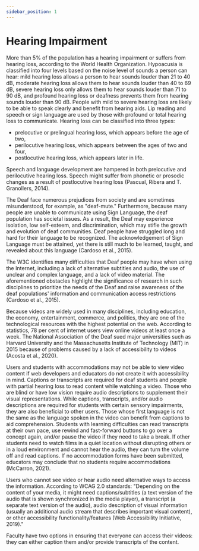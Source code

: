 ```yaml
---
sidebar_position: 1
---
```


# Hearing Impairment

More than 5% of the population has a hearing impairment or suffers from hearing loss, according to the World Health Organization. Hypoacusia is classified into four levels based on the noise level of sounds a person can hear: mild hearing loss allows a person to hear sounds louder than 21 to 40 dB, moderate hearing loss allows them to hear sounds louder than 40 to 69 dB, severe hearing loss only allows them to hear sounds louder than 71 to 90 dB, and profound hearing loss or deafness prevents them from hearing sounds louder than 90 dB. People with mild to severe hearing loss are likely to be able to speak clearly and benefit from hearing aids. Lip reading and speech or sign language are used by those with profound or total hearing loss to communicate. Hearing loss can be classified into three types:
- prelocutive or prelingual hearing loss, which appears before the age of two,
- perilocutive hearing loss, which appears between the ages of two and four,
- postlocutive hearing loss, which appears later in life.

Speech and language development are hampered in both prelocutive and perilocutive hearing loss. Speech might suffer from phonetic or prosodic changes as a result of postlocutive hearing loss (Pascual, Ribera and T. Granollers, 2014).

The Deaf face numerous prejudices from society and are sometimes misunderstood, for example, as "deaf-mute." Furthermore, because many people are unable to communicate using Sign Language, the deaf population has societal issues. As a result, the Deaf may experience isolation, low self-esteem, and discrimination, which may stifle the growth and evolution of deaf communities. Deaf people have struggled long and hard for their language to be recognized. The acknowledgement of Sign Language must be attained, yet there is still much to be learned, taught, and revealed about this language (Cardoso et al., 2015).

The W3C identifies many difficulties that Deaf people may have when using the Internet, including a lack of alternative subtitles and audio, the use of unclear and complex language, and a lack of video material. The aforementioned obstacles highlight the significance of research in such disciplines to prioritize the needs of the Deaf and raise awareness of the deaf populations' information and communication access restrictions (Cardoso et al., 2015).

Because videos are widely used in many disciplines, including education, the economy, entertainment, commerce, and politics, they are one of the technological resources with the highest potential on the web. According to statistics, 78 per cent of internet users view online videos at least once a week. The National Association of the Deaf sued major universities such as Harvard University and the Massachusetts Institute of Technology (MIT) in 2015 because of problems caused by a lack of accessibility to videos (Acosta et al., 2020).

Users and students with accommodations may not be able to view video content if web developers and educators do not create it with accessibility in mind. Captions or transcripts are required for deaf students and people with partial hearing loss to read content while watching a video. Those who are blind or have low vision require audio descriptions to supplement their visual representations. While captions, transcripts, and/or audio descriptions are required for students with certain sensory impairments, they are also beneficial to other users. Those whose first language is not the same as the language spoken in the video can benefit from captions to aid comprehension. Students with learning difficulties can read transcripts at their own pace, use rewind and fast-forward buttons to go over a concept again, and/or pause the video if they need to take a break. If other students need to watch films in a quiet location without disrupting others or in a loud environment and cannot hear the audio, they can turn the volume off and read captions. If no accommodation forms have been submitted, educators may conclude that no students require accommodations (McCarron, 2021).

Users who cannot see video or hear audio need alternative ways to access the information. According to WCAG 2.0 standards:
"Depending on the content of your media, it might need captions/subtitles (a text version of the audio that is shown synchronized in the media player), a transcript (a separate text version of the audio), audio description of visual information (usually an additional audio stream that describes important visual content), or other accessibility functionality/features (Web Accessibility Initiative, 2019)."

Faculty have two options in ensuring that everyone can access their videos: they can either caption them and/or provide transcripts of the content.